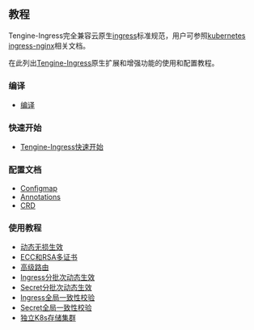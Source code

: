 ## 教程
Tengine-Ingress完全兼容云原生[ingress](https://kubernetes.io/docs/concepts/services-networking/ingress/)标准规范，用户可参照[kubernetes ingress-nginx](https://kubernetes.github.io/ingress-nginx/)相关文档。

在此列出[Tengine-Ingress](https://github.com/alibaba/tengine-ingress)原生扩展和增强功能的使用和配置教程。 

### 编译
*   [编译](document/ingress_install.html)

### 快速开始
*   [Tengine-Ingress快速开始](document/ingress_quickstart.html)

### 配置文档
*   [Configmap](document/ingress_configmap.html)
*   [Annotations](document/ingress_annotations.html)
*   [CRD](document/ingress_crd.html)

### 使用教程
*   [动态无损生效](document/ingress_hotreload.html)
*   [ECC和RSA多证书](document/ingress_certs.html)
*   [高级路由](document/ingress_routes.html) 
*   [Ingress分批次动态生效](document/ingress_rollout_ingress.html)
*   [Secret分批次动态生效](document/ingress_rollout_secret.html)
*   [Ingress全局一致性校验](document/ingress_checksum_ingress.html)
*   [Secret全局一致性校验](document/ingress_checksum_secret.html)
*   [独立K8s存储集群](document/ingress_cluster.html)